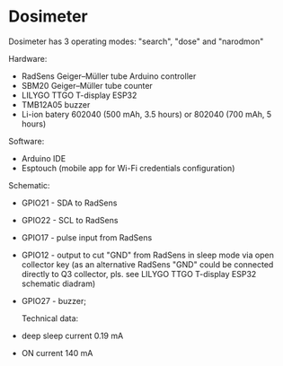 # Dosimeter
Dosimeter has 3 operating modes: "search", "dose" and "narodmon"

Hardware:
* RadSens Geiger–Müller tube Arduino controller
* SBM20 Geiger–Müller tube counter
* LILYGO TTGO T-display ESP32
* TMB12A05 buzzer
* Li-ion batery 602040 (500 mAh, 3.5 hours) or 802040 (700 mAh, 5 hours)

Software:
* Arduino IDE
* Esptouch (mobile app for Wi-Fi credentials configuration)

Schematic:
* GPIO21 - SDA to RadSens
* GPIO22 - SCL to RadSens
* GPIO17 - pulse input from RadSens
* GPIO12 - output to cut "GND" from RadSens in sleep mode via open collector key
  (as an alternative RadSens "GND" could be connected directly to Q3 collector, pls. see LILYGO TTGO T-display ESP32 schematic diadram)
* GPIO27 - buzzer;

  Technical data:
* deep sleep current 0.19 mA
* ON current 140 mA
